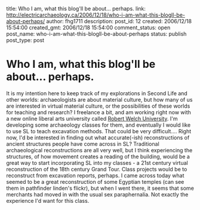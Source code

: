 title: Who I am, what this blog'll be about... perhaps.
link: http://electricarchaeology.ca/2006/12/18/who-i-am-what-this-blogll-be-about-perhaps/
author: fhg1711
description: 
post_id: 12
created: 2006/12/18 15:54:00
created_gmt: 2006/12/18 15:54:00
comment_status: open
post_name: who-i-am-what-this-blogll-be-about-perhaps
status: publish
post_type: post

# Who I am, what this blog'll be about... perhaps.

It is my intention here to keep track of my explorations in Second Life and other worlds: archaeologists are about material culture, but how many of us are interested in virtual material culture, or the possibilities of these worlds for teaching and research? I freelance a bit, and am working right now with a new online liberal arts university called [Robert Welch University](http://www.robertwelchuniversity.org/). I'm developing some archaeology classes for them, and eventually I would like to use SL to teach excavation methods. That could be very difficult.... Right now, I'd be interested in finding out what accurate(-ish) reconstructions of ancient structures people have come across in SL? Traditional archaeological reconstructions are all very well, but I think experiencing the structures, of how movement creates a reading of the building, would be a great way to start incorporating SL into my classes - a 21st century virtual reconstruction of the 18th century Grand Tour. Class projects would be to reconstruct from excavation reports, perhaps. I came across today what seemed to be a great reconstruction of some Egyptian temples (can see them in pathfinder linden's flickr), but when I went there, it seems that some merchants had moved in with the usual sex paraphernalia. Not exactly the experience I'd want for this class.